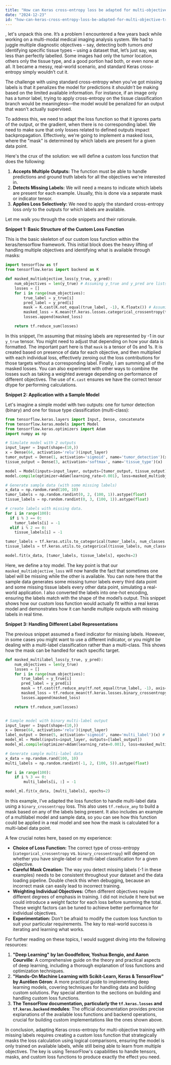 ```yaml
---
title: "How can Keras cross-entropy loss be adapted for multi-objective training with missing labels?"
date: "2024-12-23"
id: "how-can-keras-cross-entropy-loss-be-adapted-for-multi-objective-training-with-missing-labels"
---
```


, let's unpack this one. It’s a problem I encountered a few years back while working on a multi-modal medical imaging analysis system. We had to juggle multiple diagnostic objectives – say, detecting both tumors *and* identifying specific tissue types – using a dataset that, let’s just say, was less than perfectly labelled. Some images had only the tumor location, others only the tissue type, and a good portion had both, or even none at all. It became a messy, real-world scenario, and standard Keras cross-entropy simply wouldn’t cut it.

The challenge with using standard cross-entropy when you've got missing labels is that it penalizes the model for predictions it *shouldn’t* be making based on the limited available information. For instance, if an image only has a tumor label, trying to apply cross-entropy on the tissue classification branch would be meaningless—the model would be penalized for an output that wasn't actually supervised.

To address this, we need to adapt the loss function so that it ignores parts of the output, or the gradient, when there is no corresponding label. We need to make sure that only losses related to defined outputs impact backpropagation. Effectively, we're going to implement a masked loss, where the "mask" is determined by which labels are present for a given data point.

Here's the crux of the solution: we will define a custom loss function that does the following:

1. **Accepts Multiple Outputs:** The function must be able to handle predictions and ground truth labels for all the objectives we're interested in.
2. **Detects Missing Labels:** We will need a means to indicate which labels are present for each example. Usually, this is done via a separate mask or indicator tensor.
3. **Applies Loss Selectively:** We need to apply the standard cross-entropy loss *only* to the outputs for which labels are available.

Let me walk you through the code snippets and their rationale.

**Snippet 1: Basic Structure of the Custom Loss Function**

This is the basic skeleton of our custom loss function within the keras/tensorflow framework. This initial block does the heavy lifting of handling multiple objectives and identifying what is available through masks:

```python
import tensorflow as tf
from tensorflow.keras import backend as K

def masked_multiobjective_loss(y_true, y_pred):
    num_objectives = len(y_true) # Assuming y_true and y_pred are lists of tensors
    losses = []
    for i in range(num_objectives):
        true_label = y_true[i]
        pred_label = y_pred[i]
        mask = K.cast(K.not_equal(true_label, -1), K.floatx()) # Assuming -1 indicates missing labels
        masked_loss = K.mean(tf.keras.losses.categorical_crossentropy(true_label, pred_label) * mask)
        losses.append(masked_loss)

    return tf.reduce_sum(losses)
```

In this snippet, I’m assuming that missing labels are represented by -1 in our `y_true` tensor. You might need to adjust that depending on how your data is formatted. The important part here is that `mask` is a tensor of 0s and 1s. It is created based on presence of data for each objective, and then multiplied with each individual loss, effectively zeroing out the loss contributions for those targets without a corresponding label. Finally, I am summing all of the masked losses. You can also experiment with other ways to combine the losses such as taking a weighted average depending on performance of different objectives. The use of `K.cast` ensures we have the correct tensor dtype for performing calculations.

**Snippet 2: Application with a Sample Model**

Let's imagine a simple model with two outputs: one for tumor detection (binary) and one for tissue type classification (multi-class):

```python
from tensorflow.keras.layers import Input, Dense, concatenate
from tensorflow.keras.models import Model
from tensorflow.keras.optimizers import Adam
import numpy as np

# Simulate model with 2 outputs
input_layer = Input(shape=(10,))
x = Dense(64, activation='relu')(input_layer)
tumor_output = Dense(1, activation='sigmoid', name='tumor_detection')(x)
tissue_output = Dense(3, activation='softmax', name='tissue_type')(x)

model = Model(inputs=input_layer, outputs=[tumor_output, tissue_output])
model.compile(optimizer=Adam(learning_rate=0.001), loss=masked_multiobjective_loss)

# Generate sample data (with some missing labels)
x_data = np.random.rand(100, 10)
tumor_labels = np.random.randint(0, 2, (100, 1)).astype(float)
tissue_labels = np.random.randint(0, 3, (100, 1)).astype(float)

# create labels with missing data.
for i in range(100):
  if i % 3 == 0:
    tumor_labels[i] = -1
  elif i % 2 == 0:
    tissue_labels[i] = -1

tumor_labels = tf.keras.utils.to_categorical(tumor_labels, num_classes = 2, dtype="float32") # one-hot encoding
tissue_labels = tf.keras.utils.to_categorical(tissue_labels, num_classes = 4, dtype="float32") # one-hot encoding

model.fit(x_data, [tumor_labels, tissue_labels], epochs=2)
```

Here, we define a toy model. The key point is that our `masked_multiobjective_loss` will now handle the fact that sometimes one label will be missing while the other is available. You can note here that the sample data generates some missing tumor labels every third data point and some missing tissue labels every other data point, simulating a real-world application. I also converted the labels into one-hot encoding, ensuring the labels match with the shape of the model’s output. This snippet shows how our custom loss function would actually fit within a real keras model and demonstrates how it can handle multiple outputs with missing labels in real time.

**Snippet 3: Handling Different Label Representations**

The previous snippet assumed a fixed indicator for missing labels. However, in some cases you might want to use a different indicator, or you might be dealing with a multi-label classification rather than a multi-class. This shows how the mask can be handled for each specific target.

```python
def masked_multilabel_loss(y_true, y_pred):
    num_objectives = len(y_true)
    losses = []
    for i in range(num_objectives):
       true_label = y_true[i]
       pred_label = y_pred[i]
       mask = tf.cast(tf.reduce_any(tf.not_equal(true_label, -1), axis=-1), tf.float32) # Mask if *any* label is present in a multi-label setting.
       masked_loss = tf.reduce_mean(tf.keras.losses.binary_crossentropy(true_label, pred_label, from_logits=False), axis=-1) * mask
       losses.append(masked_loss)

    return tf.reduce_sum(losses)


# Sample model with binary multi-label output
input_layer = Input(shape=(10,))
x = Dense(64, activation='relu')(input_layer)
label_output = Dense(5, activation='sigmoid', name='multi_label')(x) # 5 labels, each can be present or absent
model_ml = Model(inputs=input_layer, outputs=[label_output])
model_ml.compile(optimizer=Adam(learning_rate=0.001), loss=masked_multilabel_loss)

# Generate sample multi-label data
x_data = np.random.rand(100, 10)
multi_labels = np.random.randint(-1, 2, (100, 5)).astype(float)

for i in range(100):
    if i % 3 == 0:
        multi_labels[i, :] = -1

model_ml.fit(x_data, [multi_labels], epochs=2)
```

In this example, I’ve adapted the loss function to handle multi-label data using a `binary_crossentropy` loss. This also uses `tf.reduce_any` to build a mask based on any of the labels being present. It also includes an example of a multilabel model and sample data, so you can see how this function could be applied in a real model and see how the mask is calculated for a multi-label data point.

A few crucial notes here, based on my experience:

*   **Choice of Loss Function:** The correct type of cross-entropy (`categorical_crossentropy` vs. `binary_crossentropy`) will depend on whether you have single-label or multi-label classification for a given objective.
*   **Careful Mask Creation:** The way you detect missing labels (-1 in these examples) needs to be consistent throughout your dataset and the data loading pipeline. Double check this when debugging, because an incorrect mask can easily lead to incorrect training.
*   **Weighting Individual Objectives:** Often different objectives require different degrees of emphasis in training. I did not include it here but we could introduce a weight factor for each loss before summing the total. These weight factors can be tuned to achieve better performance for individual objectives.
*   **Experimentation:** Don't be afraid to modify the custom loss function to suit your particular requirements. The key to real-world success is iterating and learning what works.

For further reading on these topics, I would suggest diving into the following resources:

1.  **"Deep Learning" by Ian Goodfellow, Yoshua Bengio, and Aaron Courville**: A comprehensive guide on the theory and practical aspects of deep learning, including a thorough explanation of loss functions and optimization techniques.
2.  **"Hands-On Machine Learning with Scikit-Learn, Keras & TensorFlow" by Aurélien Géron**: A more practical guide to implementing deep learning models, covering techniques for handling data and building custom solutions. Pay special attention to the sections on building and handling custom loss functions.
3. **The TensorFlow documentation, particularly the `tf.keras.losses` and `tf.keras.backend` modules**: The official documentation provides precise explanations of the available loss functions and backend operations, crucial for building custom implementations like the ones shown above.

In conclusion, adapting Keras cross-entropy for multi-objective training with missing labels requires creating a custom loss function that strategically masks the loss calculation using logical comparisons, ensuring the model is only trained on available labels, while still being able to learn from multiple objectives. The key is using TensorFlow's capabilities to handle tensors, masks, and custom loss functions to produce exactly the effect you need.
